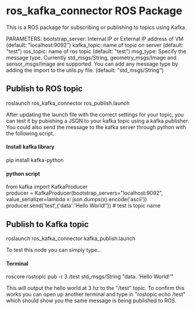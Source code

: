 # ros_kafka_connector ROS Package

This is a ROS package for subscribing or publishing to topics using Kafka. 


PARAMETERS:
bootstrap_server: Internal IP or External IP address of VM (default: "localhost:9092")
kafka_topic: name of topic on server (default: "test")
ros_topic: name of ros topic (default: "test")
msg_type: Specify the message type. Currently std_msgs/String, geometry_msgs/Image and sensor_msgs/Image are supported. You can add any message type by adding the import to the utils.py file. (default: "std_msgs/String")


## Publish to ROS topic
roslaunch ros_kafka_connector ros_publish.launch

After updating the launch file with the correct settings for your topic, you can test it by pubishing a JSON to your kafka topic using a kafka publisher. You could also send the message to the kafka server through python with the following script.

#### Install kafka library
pip install kafka-python

#### python script
from kafka import KafkaProducer                                  
producer = KafkaProducer(bootstrap_servers="localhost:9092", value_serializer=lambda x: json.dumps(x).encode('ascii')) 
producer.send('test',{'data':'Hello World!'})          # test is topic name


## Publish to Kafka topic
roslaunch ros_kafka_connector kafka_publish.launch

To test this node you can simply type...

#### Terminal
roscore
rostopic pub -r 3 /test std_msgs/String "data: 'Hello World!'"

This will output the hello world at 3 hz to the "/test" topic. To confirm this works you can open up another terminal and type in 
"rostopic echo /test" which should show you the same message is being published to ROS.


